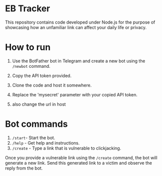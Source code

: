 # EB Tracker

This repository contains code developed under Node.js for the purpose of showcasing how an unfamiliar link can affect your daily life or privacy.

# How to run

1. Use the BotFather bot in Telegram and create a new bot using the `/newbot` command.

2. Copy the API token provided.

3. Clone the code and host it somewhere.

4. Replace the 'mysecret' parameter with your copied API token.

5. also change the url in host
# Bot commands

1. `/start`- Start the bot.
2. `/help` - Get help and instructions.
3. `/create` - Type a link that is vulnerable to clickjacking.

Once you provide a vulnerable link using the `/create` command, the bot will generate a new link. Send this generated link to a victim and observe the reply from the bot.
